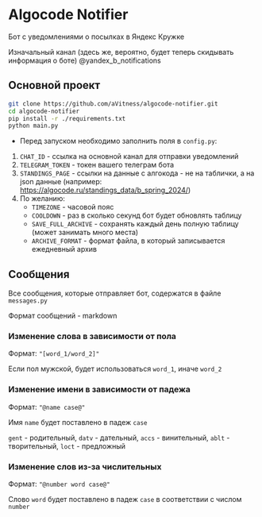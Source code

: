 # Algocode Notifier

Бот с уведомлениями о посылках в Яндекс Кружке

Изначальный канал (здесь же, вероятно, будет теперь скидывать информация о боте) @yandex_b_notifications

## Основной проект

```bash
git clone https://github.com/aVitness/algocode-notifier.git
cd algocode-notifier
pip install -r ./requirements.txt
python main.py
```

* Перед запуском необходимо заполнить поля в `config.py`:

1. `CHAT_ID` - ссылка на основной канал для отправки уведомлений
2. `TELEGRAM_TOKEN` - токен вашего телеграм бота
3. `STANDINGS_PAGE` - ссылки на данные с алгокода - не на таблички, а на json данные (например: https://algocode.ru/standings_data/b_spring_2024/)
4. По желанию:
    * `TIMEZONE` - часовой пояс
    * `COOLDOWN` - раз в сколько секунд бот будет обновлять таблицу
    * `SAVE_FULL_ARCHIVE` - сохранять каждый день полную таблицу (может занимать много места)
    * `ARCHIVE_FORMAT` - формат файла, в который записывается ежедневный архив

## Сообщения

Все сообщения, которые отправляет бот, содержатся в файле `messages.py`

Формат сообщений - markdown

### Изменение слова в зависимости от пола

Формат: `"[word_1/word_2]"`

Если пол мужской, будет использоваться `word_1`, иначе `word_2`

### Изменение имени в зависимости от падежа

Формат: `"@name case@"`

Имя `name` будет поставлено в падеж `case`

`gent` - родительный, `datv` - дательный, `accs` - винительный, `ablt` - творительный, `loct` - предложный

### Изменение слов из-за числительных

Формат: `"@number word case@"`

Слово `word` будет поставлено в падеж `case` в соответствии с числом `number`

